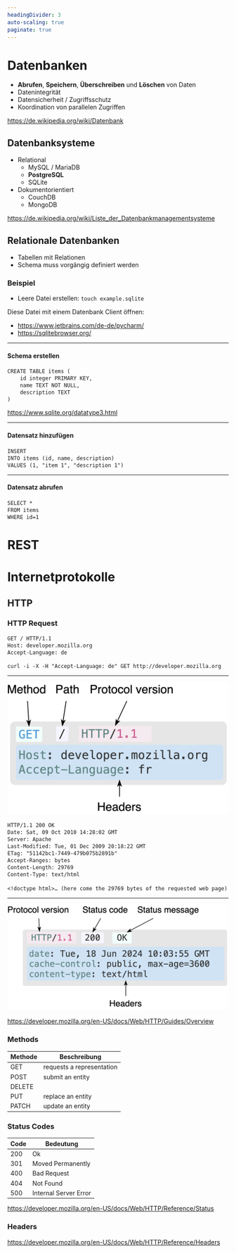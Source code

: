 ```yaml
---
headingDivider: 3
auto-scaling: true
paginate: true
---
```


# Datenbanken

- **Abrufen**, **Speichern**, **Überschreiben** und **Löschen** von Daten
- Datenintegrität
- Datensicherheit / Zugriffsschutz
- Koordination von parallelen Zugriffen

https://de.wikipedia.org/wiki/Datenbank

## Datenbanksysteme

- Relational
  - MySQL / MariaDB
  - **PostgreSQL**
  - SQLite
- Dokumentorientiert
  - CouchDB
  - MongoDB

https://de.wikipedia.org/wiki/Liste_der_Datenbankmanagementsysteme

## Relationale Datenbanken

- Tabellen mit Relationen
- Schema muss vorgängig definiert werden

### Beispiel

- Leere Datei erstellen: `touch example.sqlite`

Diese Datei mit einem Datenbank Client öffnen:
- https://www.jetbrains.com/de-de/pycharm/
- https://sqlitebrowser.org/

---

#### Schema erstellen

```sqlite
CREATE TABLE items (
    id integer PRIMARY KEY, 
    name TEXT NOT NULL,
    description TEXT
)
```

https://www.sqlite.org/datatype3.html

---

#### Datensatz hinzufügen

```sqlite
INSERT
INTO items (id, name, description)
VALUES (1, "item 1", "description 1")
```

---

#### Datensatz abrufen

```sqlite
SELECT *
FROM items
WHERE id=1
```

# REST

# Internetprotokolle

## HTTP

### HTTP Request

```http request
GET / HTTP/1.1
Host: developer.mozilla.org
Accept-Language: de
```

`curl -i -X -H "Accept-Language: de" GET http://developer.mozilla.org`

---

![w:800px](Images/HTTP_Request.png)

```
HTTP/1.1 200 OK
Date: Sat, 09 Oct 2010 14:28:02 GMT
Server: Apache
Last-Modified: Tue, 01 Dec 2009 20:18:22 GMT
ETag: "51142bc1-7449-479b075b2891b"
Accept-Ranges: bytes
Content-Length: 29769
Content-Type: text/html

<!doctype html>… (here come the 29769 bytes of the requested web page)
```

---

![w:800px](Images/HTTP_Response.png)

https://developer.mozilla.org/en-US/docs/Web/HTTP/Guides/Overview

### Methods

| Methode | Beschreibung              |
|---------|---------------------------|
| GET     | requests a representation |
| POST    | submit an entity          |
| DELETE  |                           |
| PUT     | replace an entity         |
| PATCH   | update an entity          |

### Status Codes

| Code | Bedeutung             |
|------|-----------------------|
| 200  | Ok                    |
| 301  | Moved Permanently     |
| 400  | Bad Request           |
| 404  | Not Found             |
| 500  | Internal Server Error |

https://developer.mozilla.org/en-US/docs/Web/HTTP/Reference/Status

### Headers

https://developer.mozilla.org/en-US/docs/Web/HTTP/Reference/Headers